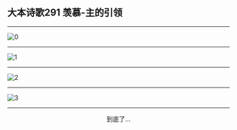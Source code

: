 
## 大本诗歌291 羡慕-主的引领
        
<div id="aplayer0"></div>

---

<img alt="0" data-original="/data/d0290/0">

---

<img alt="1" data-original="/data/d0290/1">

---

<img alt="2" data-original="/data/d0290/2">

---

<img alt="3" data-original="/data/d0290/3">

---

<p style="text-align: center">到底了...</p>

<script src="/js/dist-view.js"></script>

<script>
MAIN.id = 'd0290';
        
const ap0 = new APlayer({
    container: document.getElementById('aplayer0'),
    volume: 1,
    loop: 'none',
    preload: 'none',
    audio: [{
        name: '大本诗歌291.mp3',
        artist: '大本诗歌',
        url: 'https://res.wx.qq.com/voice/getvoice?mediaid=MzI0NTk3MDM5M18yMjQ3NDkxMTE2',
        cover: '/favicon'
    }]
});
</script>
